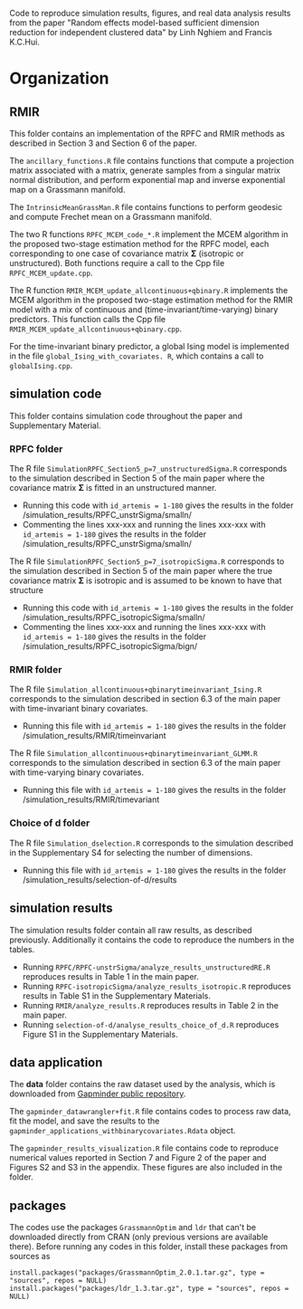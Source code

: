 Code to reproduce simulation results, figures, and real data analysis results from the paper "Random effects model-based sufficient dimension reduction for independent clustered data" by Linh Nghiem and Francis K.C.Hui.

# Organization

## RMIR

This folder contains an implementation of the RPFC and RMIR methods as described in Section 3 and Section 6 of the paper. 

The `ancillary_functions.R` file contains functions that compute a projection matrix associated with a matrix, generate samples from a singular matrix normal distribution, and perform exponential map and inverse exponential map on a Grassmann manifold. 

The `IntrinsicMeanGrassMan.R` file contains functions to perform geodesic and compute Frechet mean on a Grassmann manifold. 

The two R functions `RPFC_MCEM_code_*.R` implement the MCEM algorithm in the proposed two-stage estimation method for the RPFC model, each corresponding to one case of covariance matrix $\mathbf{\Sigma}$ (isotropic or unstructured). Both functions require a call to the Cpp file `RPFC_MCEM_update.cpp`. 

The R function `RMIR_MCEM_update_allcontinuous+qbinary.R` implements the MCEM algorithm in the proposed two-stage estimation method for the RMIR model with a mix of continuous and (time-invariant/time-varying) binary predictors. This function calls the Cpp file `RMIR_MCEM_update_allcontinuous+qbinary.cpp`.

For the time-invariant binary predictor, a global  Ising model is implemented in the file `global_Ising_with_covariates. R`, which contains a call to `globalIsing.cpp`. 

## simulation code

This folder contains simulation code throughout the paper and Supplementary Material.

### RPFC folder

The R file `SimulationRPFC_Section5_p=7_unstructuredSigma.R` corresponds to the simulation described in Section 5 of the main paper where the covariance matrix $\mathbf{\Sigma}$ is fitted in an unstructured manner.
  - Running this code with `id_artemis = 1-180` gives the results in the folder /simulation_results/RPFC_unstrSigma/smalln/
  - Commenting the lines xxx-xxx and running the lines xxx-xxx with `id_artemis = 1-180`  gives the results in the folder /simulation_results/RPFC_unstrSigma/smalln/

The R file `SimulationRPFC_Section5_p=7_isotropicSigma.R` corresponds to the simulation described in Section 5 of the main paper where the true covariance matrix $\mathbf{\Sigma}$ is isotropic and is assumed to be known to have that structure
  - Running this code with `id_artemis = 1-180` gives the results in the folder /simulation_results/RPFC_isotropicSigma/smalln/
  - Commenting the lines xxx-xxx and running the lines xxx-xxx with `id_artemis = 1-180`  gives the results in the folder /simulation_results/RPFC_isotropicSigma/bign/

### RMIR folder

The R file `Simulation_allcontinuous+qbinarytimeinvariant_Ising.R` corresponds to the simulation described in section 6.3 of the main paper with time-invariant binary covariates.
  - Running this file with `id_artemis = 1-180` gives the results in the folder /simulation_results/RMIR/timeinvariant

The R file `Simulation_allcontinuous+qbinarytimeinvariant_GLMM.R` corresponds to the simulation described in section 6.3 of the main paper with time-varying binary covariates.
  - Running this file with `id_artemis = 1-180` gives the results in the folder /simulation_results/RMIR/timevariant

### Choice of d folder

The R file `Simulation_dselection.R` corresponds to the simulation described in the Supplementary S4 for selecting the number of dimensions.
  - Running this file with `id_artemis = 1-180` gives the results in the folder /simulation_results/selection-of-d/results

    
## simulation results

The simulation results folder contain all raw results, as described previously. Additionally it contains the code to reproduce the numbers in the tables. 

- Running `RPFC/RPFC-unstrSigma/analyze_results_unstructuredRE.R` reproduces results in Table 1 in the main paper.
- Running `RPFC-isotropicSigma/analyze_results_isotropic.R` reproduces results in Table S1 in the Supplementary Materials.
- Running `RMIR/analyze_results.R` reproduces results in Table 2 in the main paper.
- Running `selection-of-d/analyse_results_choice_of_d.R` reproduces Figure S1 in the Supplementary Materials.

## data application

The **data** folder contains the raw dataset used by the analysis, which is downloaded from [Gapminder public repository](https://www.gapminder.org/data/).

The `gapminder_datawrangler+fit.R` file contains codes to process raw data, fit the model, and save the results to the `gapminder_applications_withbinarycovariates.Rdata` object. 

The `gapminder_results_visualization.R` file contains code to reproduce numerical values reported in Section 7 and Figure 2 of the paper and Figures S2 and S3 in the appendix. These figures are also included in the folder. 

## packages

The codes use the packages `GrassmannOptim` and `ldr` that can't be downloaded directly from CRAN (only previous versions are available there). Before running any codes in this folder, install these packages from sources as

```{r}
install.packages("packages/GrassmannOptim_2.0.1.tar.gz", type = "sources", repos = NULL)
install.packages("packages/ldr_1.3.tar.gz", type = "sources", repos = NULL)
```






